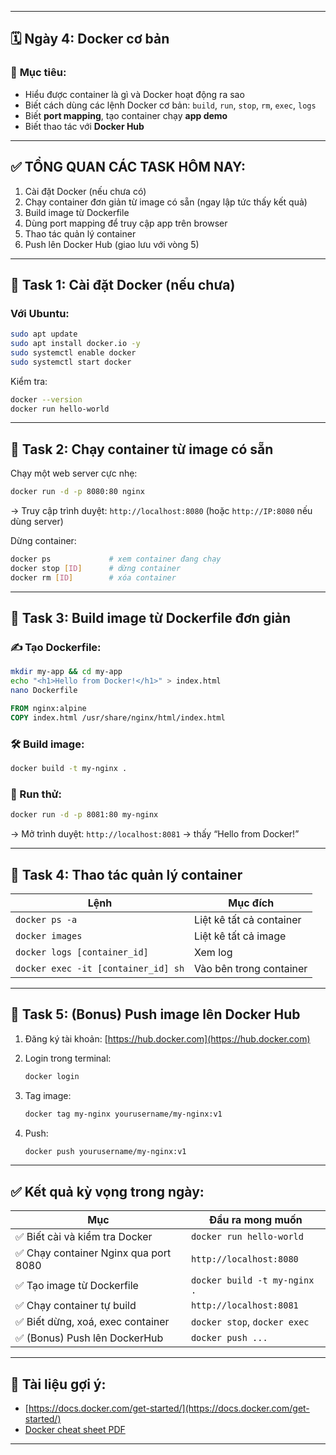 

---

## 🗓️ **Ngày 4: Docker cơ bản**

### 🎯 **Mục tiêu:**

* Hiểu được container là gì và Docker hoạt động ra sao
* Biết cách dùng các lệnh Docker cơ bản: `build`, `run`, `stop`, `rm`, `exec`, `logs`
* Biết **port mapping**, tạo container chạy **app demo**
* Biết thao tác với **Docker Hub**

---

## ✅ TỔNG QUAN CÁC TASK HÔM NAY:

1. Cài đặt Docker (nếu chưa có)
2. Chạy container đơn giản từ image có sẵn (ngay lập tức thấy kết quả)
3. Build image từ Dockerfile
4. Dùng port mapping để truy cập app trên browser
5. Thao tác quản lý container
6. Push lên Docker Hub (giao lưu với vòng 5)

---

## 🧩 **Task 1: Cài đặt Docker (nếu chưa)**

### Với Ubuntu:

```bash
sudo apt update
sudo apt install docker.io -y
sudo systemctl enable docker
sudo systemctl start docker
```

Kiểm tra:

```bash
docker --version
docker run hello-world
```

---

## 🧩 **Task 2: Chạy container từ image có sẵn**

Chạy một web server cực nhẹ:

```bash
docker run -d -p 8080:80 nginx
```

→ Truy cập trình duyệt: `http://localhost:8080` (hoặc `http://IP:8080` nếu dùng server)

Dừng container:

```bash
docker ps             # xem container đang chạy
docker stop [ID]      # dừng container
docker rm [ID]        # xóa container
```

---

## 🧩 **Task 3: Build image từ Dockerfile đơn giản**

### ✍️ Tạo Dockerfile:

```bash
mkdir my-app && cd my-app
echo "<h1>Hello from Docker!</h1>" > index.html
nano Dockerfile
```

```dockerfile
FROM nginx:alpine
COPY index.html /usr/share/nginx/html/index.html
```

### 🛠 Build image:

```bash
docker build -t my-nginx .
```

### 🚀 Run thử:

```bash
docker run -d -p 8081:80 my-nginx
```

→ Mở trình duyệt: `http://localhost:8081` → thấy “Hello from Docker!”

---

## 🧩 **Task 4: Thao tác quản lý container**

| Lệnh                                | Mục đích                 |
| ----------------------------------- | ------------------------ |
| `docker ps -a`                      | Liệt kê tất cả container |
| `docker images`                     | Liệt kê tất cả image     |
| `docker logs [container_id]`        | Xem log                  |
| `docker exec -it [container_id] sh` | Vào bên trong container  |

---

## 🧩 **Task 5: (Bonus) Push image lên Docker Hub**

1. Đăng ký tài khoản: [https://hub.docker.com](https://hub.docker.com)
2. Login trong terminal:

   ```bash
   docker login
   ```
3. Tag image:

   ```bash
   docker tag my-nginx yourusername/my-nginx:v1
   ```
4. Push:

   ```bash
   docker push yourusername/my-nginx:v1
   ```

---

## ✅ Kết quả kỳ vọng trong ngày:

| Mục                                  | Đầu ra mong muốn             |
| ------------------------------------ | ---------------------------- |
| ✅ Biết cài và kiểm tra Docker        | `docker run hello-world`     |
| ✅ Chạy container Nginx qua port 8080 | `http://localhost:8080`      |
| ✅ Tạo image từ Dockerfile            | `docker build -t my-nginx .` |
| ✅ Chạy container tự build            | `http://localhost:8081`      |
| ✅ Biết dừng, xoá, exec container     | `docker stop`, `docker exec` |
| ✅ (Bonus) Push lên DockerHub         | `docker push ...`            |

---

## 📘 Tài liệu gợi ý:

* [https://docs.docker.com/get-started/](https://docs.docker.com/get-started/)
* [Docker cheat sheet PDF](https://dockerlabs.collabnix.com/docker/cheatsheet/)

---

